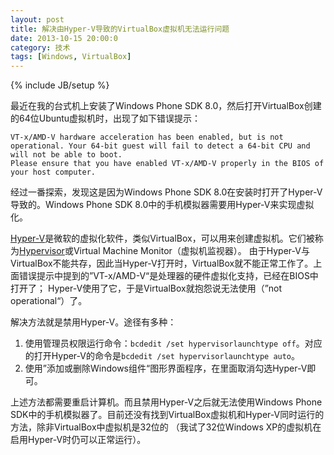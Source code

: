 ```yaml
---
layout: post
title: 解决由Hyper-V导致的VirtualBox虚拟机无法运行问题
date: 2013-10-15 20:00:0
category: 技术
tags: [Windows, VirtualBox]
---
```

{% include JB/setup %}

最近在我的台式机上安装了Windows Phone SDK 8.0，然后打开VirtualBox创建的64位Ubuntu虚拟机时，出现了如下错误提示：

    VT-x/AMD-V hardware acceleration has been enabled, but is not operational. Your 64-bit guest will fail to detect a 64-bit CPU and will not be able to boot.
	Please ensure that you have enabled VT-x/AMD-V properly in the BIOS of your host computer.

<!--more-->
经过一番探索，发现这是因为Windows Phone SDK 8.0在安装时打开了Hyper-V导致的。Windows Phone SDK 8.0中的手机模拟器需要用Hyper-V来实现虚拟化。

[Hyper-V](http://baike.baidu.com/view/1359943.htm)是微软的虚拟化软件，类似VirtualBox，可以用来创建虚拟机。它们被称为[Hypervisor](http://en.wikipedia.org/wiki/Hypervisor)或Virtual Machine Monitor（虚拟机监视器）。
由于Hyper-V与VirtualBox不能共存，因此当Hyper-V打开时，VirtualBox就不能正常工作了。上面错误提示中提到的”VT-x/AMD-V“是处理器的硬件虚拟化支持，已经在BIOS中打开了；
Hyper-V使用了它，于是VirtualBox就抱怨说无法使用（”not operational“）了。

解决方法就是禁用Hyper-V。途径有多种：

1. 使用管理员权限运行命令：`bcdedit /set hypervisorlaunchtype off`。对应的打开Hyper-V的命令是`bcdedit /set hypervisorlaunchtype auto`。
2. 使用”添加或删除Windows组件“图形界面程序，在里面取消勾选Hyper-V即可。

上述方法都需要重启计算机。而且禁用Hyper-V之后就无法使用Windows Phone SDK中的手机模拟器了。目前还没有找到VirtualBox虚拟机和Hyper-V同时运行的方法，除非VirtualBox中虚拟机是32位的
（我试了32位Windows XP的虚拟机在启用Hyper-V时仍可以正常运行）。
